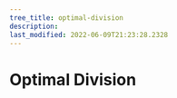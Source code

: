 ```yaml
---
tree_title: optimal-division
description: 
last_modified: 2022-06-09T21:23:28.2328
---
```


# Optimal Division
